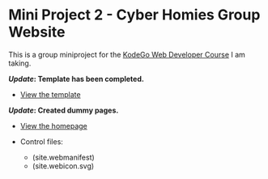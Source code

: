 # Mini Project 2 - Cyber Homies Group Website

This is a group miniproject for the [KodeGo Web Developer Course](https://kodego.ph/courses/1) I am taking.

**_Update_: Template has been completed.**

* [View the template](template.html)

**_Update_: Created dummy pages.**

* [View the homepage](home.html)

* Control files:

  - (site.webmanifest)
  - (site.webicon.svg)
